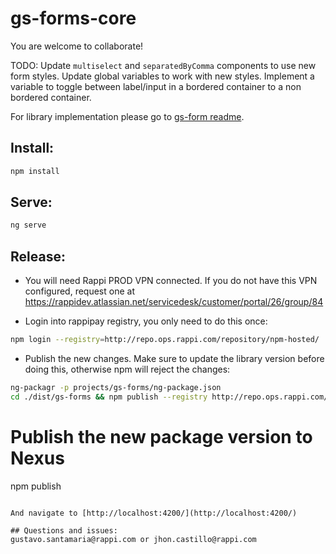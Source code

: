 # gs-forms-core

You are welcome to collaborate!

TODO: 
Update `multiselect` and `separatedByComma` components to use new form styles. 
Update global variables to work with new styles.
Implement a variable to toggle between label/input in a bordered container to a non bordered container.

For library implementation please go to [gs-form readme](https://bitbucket.org/rappinc/rpp-ngforms-lib/src/master/README.md).

## Install:
```sh
npm install
```

## Serve:
```sh
ng serve
```

## Release:
- You will need Rappi PROD VPN connected. If you do not have this VPN configured,
request one at https://rappidev.atlassian.net/servicedesk/customer/portal/26/group/84

- Login into rappipay registry, you only need to do this once:
```sh
npm login --registry=http://repo.ops.rappi.com/repository/npm-hosted/
```

- Publish the new changes.
Make sure to update the library version before doing this, otherwise npm will reject the changes:
```sh
ng-packagr -p projects/gs-forms/ng-package.json
cd ./dist/gs-forms && npm publish --registry http://repo.ops.rappi.com/repository/npm-hosted/
```

# Publish the new package version to Nexus
npm publish
```

And navigate to [http://localhost:4200/](http://localhost:4200/)

## Questions and issues:
gustavo.santamaria@rappi.com or jhon.castillo@rappi.com
